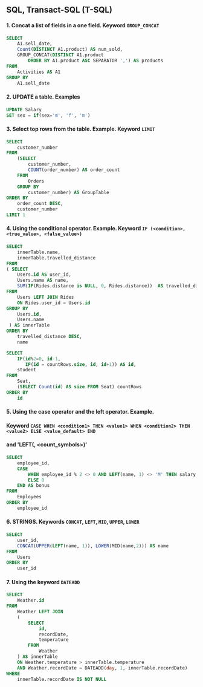## SQL, Transact-SQL (T-SQL)

#### 1. Concat a list of fields in a one field. Keyword `GROUP_CONCAT`

```sql
SELECT
    A1.sell_date,
    Count(DISTINCT A1.product) AS num_sold,
    GROUP_CONCAT(DISTINCT A1.product
        ORDER BY A1.product ASC SEPARATOR ',') AS products
FROM
    Activities AS A1
GROUP BY
    A1.sell_date
```


#### 2. UPDATE a table. Examples

```sql
UPDATE Salary
SET sex = if(sex='m', 'f', 'm')
```


#### 3. Select top rows from the table. Example. Keyword `LIMIT`

```sql
SELECT 
    customer_number
FROM
    (SELECT
        customer_number,
        COUNT(order_number) AS order_count
    FROM
        Orders
    GROUP BY
        customer_number) AS GroupTable
ORDER BY
    order_count DESC,
    customer_number
LIMIT 1
```

#### 4. Using the conditional operator. Example. Keyword `IF (<condition>, <true_value>, <false_value>)`

```sql
SELECT
    innerTable.name,
    innerTable.travelled_distance
FROM
( SELECT
    Users.id AS user_id,
    Users.name AS name,
    SUM(IF(Rides.distance is NULL, 0, Rides.distance))  AS travelled_distance
FROM
    Users LEFT JOIN Rides
    ON Rides.user_id = Users.id
GROUP BY
    Users.id,
    Users.name
 ) AS innerTable
ORDER BY
    travelled_distance DESC,
    name
```

```sql
SELECT
    IF(id%2=0, id-1, 
       IF(id = countRows.size, id, id+1)) AS id,
    student
FROM
    Seat,
    (SELECT Count(id) AS size FROM Seat) countRows
ORDER BY
    id
```

#### 5. Using the case operator and the left operator. Example. 
#### Keyword `CASE WHEN <condition1> THEN <value1> WHEN <condition2> THEN <value2> ELSE <value_default> END` 
#### and 'LEFT(<string>, <count_symbols>)'

```sql
SELECT
    employee_id,
    CASE
        WHEN employee_id % 2 <> 0 AND LEFT(name, 1) <> 'M' THEN salary
        ELSE 0
    END AS bonus
FROM
    Employees
ORDER BY
    employee_id
```

#### 6. STRINGS. Keywords `CONCAT`, `LEFT`, `MID`, `UPPER`, `LOWER`

```sql
SELECT
    user_id,
    CONCAT(UPPER(LEFT(name, 1)), LOWER(MID(name,2))) AS name
FROM
    Users
ORDER BY
    user_id
```

#### 7. Using the keyword `DATEADD`

```sql
SELECT
    Weather.id
FROM
    Weather LEFT JOIN
    (
        SELECT
            id,
            recordDate,
            temperature
        FROM
            Weather
    ) AS innerTable
    ON Weather.temperature > innerTable.temperature
    AND Weather.recordDate = DATEADD(day, 1, innerTable.recordDate)
WHERE
    innerTable.recordDate IS NOT NULL
```